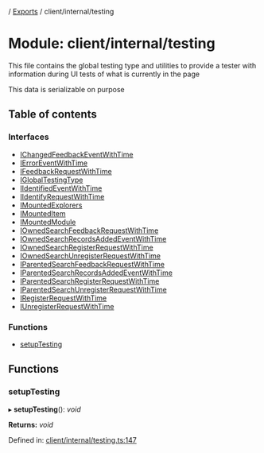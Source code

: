 [](../README.md) / [Exports](../modules.md) / client/internal/testing

# Module: client/internal/testing

This file contains the global testing type and utilities
to provide a tester with information during UI tests of what
is currently in the page

This data is serializable on purpose

## Table of contents

### Interfaces

- [IChangedFeedbackEventWithTime](../interfaces/client_internal_testing.ichangedfeedbackeventwithtime.md)
- [IErrorEventWithTime](../interfaces/client_internal_testing.ierroreventwithtime.md)
- [IFeedbackRequestWithTime](../interfaces/client_internal_testing.ifeedbackrequestwithtime.md)
- [IGlobalTestingType](../interfaces/client_internal_testing.iglobaltestingtype.md)
- [IIdentifiedEventWithTime](../interfaces/client_internal_testing.iidentifiedeventwithtime.md)
- [IIdentifyRequestWithTime](../interfaces/client_internal_testing.iidentifyrequestwithtime.md)
- [IMountedExplorers](../interfaces/client_internal_testing.imountedexplorers.md)
- [IMountedItem](../interfaces/client_internal_testing.imounteditem.md)
- [IMountedModule](../interfaces/client_internal_testing.imountedmodule.md)
- [IOwnedSearchFeedbackRequestWithTime](../interfaces/client_internal_testing.iownedsearchfeedbackrequestwithtime.md)
- [IOwnedSearchRecordsAddedEventWithTime](../interfaces/client_internal_testing.iownedsearchrecordsaddedeventwithtime.md)
- [IOwnedSearchRegisterRequestWithTime](../interfaces/client_internal_testing.iownedsearchregisterrequestwithtime.md)
- [IOwnedSearchUnregisterRequestWithTime](../interfaces/client_internal_testing.iownedsearchunregisterrequestwithtime.md)
- [IParentedSearchFeedbackRequestWithTime](../interfaces/client_internal_testing.iparentedsearchfeedbackrequestwithtime.md)
- [IParentedSearchRecordsAddedEventWithTime](../interfaces/client_internal_testing.iparentedsearchrecordsaddedeventwithtime.md)
- [IParentedSearchRegisterRequestWithTime](../interfaces/client_internal_testing.iparentedsearchregisterrequestwithtime.md)
- [IParentedSearchUnregisterRequestWithTime](../interfaces/client_internal_testing.iparentedsearchunregisterrequestwithtime.md)
- [IRegisterRequestWithTime](../interfaces/client_internal_testing.iregisterrequestwithtime.md)
- [IUnregisterRequestWithTime](../interfaces/client_internal_testing.iunregisterrequestwithtime.md)

### Functions

- [setupTesting](client_internal_testing.md#setuptesting)

## Functions

### setupTesting

▸ **setupTesting**(): *void*

**Returns:** *void*

Defined in: [client/internal/testing.ts:147](https://github.com/onzag/itemize/blob/0e9b128c/client/internal/testing.ts#L147)
